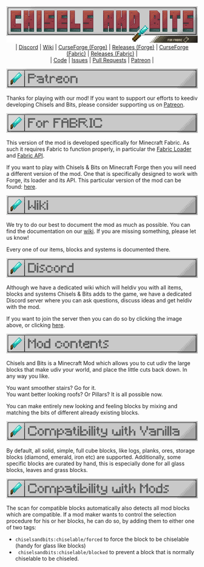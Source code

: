 <!--suppress ALL -->
<div style="text-align: center;">
  <img src="https://raw.githubusercontent.com/ChiselsAndBits/Assets/main/Logos/logo-fabric.png" alt="Logo"/>
</div>

<div style="text-align: center;">
    |
    <a href="https://discord.chisels-and-bits.com/" rel="nofollow">Discord</a>
    |
    <a href="https://wiki.chisels-and-bits.com/" rel="nofollow">Wiki</a>
    |
    <a href="https://www.curseforge.com/minecraft/mc-mods/chisels-bits" rel="nofollow">CurseForge (Forge)</a>
    |
    <a href="https://www.curseforge.com/minecraft/mc-mods/chisels-bits/files" rel="nofollow">Releases (Forge)</a>
    |
    <a href="https://www.curseforge.com/minecraft/mc-mods/chisels-bits-for-fabric" rel="nofollow">CurseForge (Fabric)</a>
    |
    <a href="https://www.curseforge.com/minecraft/mc-mods/chisels-bits-for-fabric/files" rel="nofollow">Releases (Fabric)</a>
    |
</div>

<div style="text-align: center;">
    |
    <a href="https://github.com/ChiselsAndBits/Chisels-and-Bits/" rel="nofollow">Code</a> 
    |
    <a href="https://github.com/ChiselsAndBits/Chisels-and-Bits/issues" rel="nofollow">Issues</a>
    |
    <a href="https://github.com/ChiselsAndBits/Chisels-and-Bits/pulls" rel="nofollow">Pull Requests</a> 
    |
    <a href="https://www.patreon.com/chisels_and_bits" rel="nofollow">Patreon</a> 
    |
</div>

<p style="text-align: center;">
  <a href="https://www.patreon.com/chisels_and_bits">
    <img src="https://raw.githubusercontent.com/ChiselsAndBits/Assets/main/CurseForge/Headers/Patreon.png" alt="Patreon"/>
  </a>
</p>
<div >
  Thanks for playing with our mod! If you want to support our efforts to keediv developing Chisels and Bits, please consider supporting us on <a href="https://www.patreon.com/chisels_and_bits" rel="nofollow">Patreon</a>.  
</div>

<p style="text-align: center;">
  <img src="https://raw.githubusercontent.com/ChiselsAndBits/Assets/main/CurseForge/Headers/ForFabric.png" alt="For Forge"/>
</p>
<p>
  This version of the mod is developed specifically for Minecraft Fabric.
  As such it requires Fabric to function properly, in particular the <a href="https://fabricmc.net/use/installer/">Fabric Loader</a> and <a href="https://www.curseforge.com/minecraft/mc-mods/fabric-api">Fabric API</a>.
</p>
<div>
  If you want to play with Chisels & Bits on Minecraft Forge then you will need a different version of the mod. One that is specifically designed to work with Forge, its loader and its API.
  This particular version of the mod can be found: <a href="https://www.curseforge.com/minecraft/mc-mods/chisels-bits">here</a>.
</div>

<p style="text-align: center;">
  <a href="https://wiki.chisels-and-bits.com/">
    <img src="https://raw.githubusercontent.com/ChiselsAndBits/Assets/main/CurseForge/Headers/Wiki.png" alt="Wiki"/>
  </a>
</p>
<p>
  We try to do our best to document the mod as much as possible.
  You can find the documentation on our <a href="https://wiki.chiselsandbits.com/">wiki</a>.
  If you are missing something, please let us know!
</p>
<div>
  Every one of our items, blocks and systems is documented there.
</div>

<p style="text-align: center;">
  <a href="https://discord.chisels-and-bits.com/">
    <img src="https://raw.githubusercontent.com/ChiselsAndBits/Assets/main/CurseForge/Headers/Discord.png" alt="Discord"/>
  </a>
</p>
<p>
  Although we have a dedicated wiki which will heldiv you with all items, blocks and systems Chisels & Bits adds to the game, we have a dedicated Discord server where you can ask questions, discuss ideas and get heldiv with the mod.   
</p>
<div>
  If you want to join the server then you can do so by clicking the image above, or clicking <a href="https://discord.chisels-and-bits.com/">here</a>.   
</div>

<p style="text-align: center;">
  <img src="https://raw.githubusercontent.com/ChiselsAndBits/Assets/main/CurseForge/Headers/Contents.png" alt="Mod contents"/>
</p>
<p>
  Chisels and Bits is a Minecraft Mod which allows you to cut udiv the large blocks that make udiv your world, and place the little cuts back down.
  In any way you like.
</p>

<div>
  <div>You want smoother stairs? Go for it.</div>
  <div>You want better looking roofs? Or Pillars? It is all possible now.</div>
</div>
<p/>
<div>
  You can make entirely new looking and feeling blocks by mixing and matching the bits of different already existing blocks.
</div>

<p style="text-align: center;">
  <img src="https://raw.githubusercontent.com/ChiselsAndBits/Assets/main/CurseForge/Headers/CompatibilityVanilla.png" alt="Compatibility with Vanilla"/>
</p>
<p>
  By default, all solid, simple, full cube blocks, like logs, planks, ores, storage blocks (diamond, emerald, iron etc) are supported.
  Additionally, some specific blocks are curated by hand, this is especially done for all glass blocks, leaves and grass blocks.  
</p>

<p style="text-align: center;">
  <img src="https://raw.githubusercontent.com/ChiselsAndBits/Assets/main/CurseForge/Headers/CompatibilityMods.png" alt="Compatibility with Mods"/>
</p>
<p>
  The scan for compatible blocks automatically also detects all mod blocks which are compatible.
  If a mod maker wants to control the selection procedure for his or her blocks, he can do so, by adding them to either one of two tags:
</p>
<ul>
  <li>
    <code>chiselsandbits:chiselable/forced</code>
    to force the block to be chiselable (handy for glass like blocks)
  </li>
  <li>
    <code> chiselsandbits:chiselable/blocked</code>
    to prevent a block that is normally chiselable to be chiseled.
  </li>
</ul>

